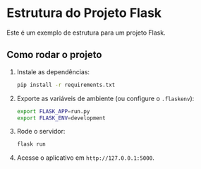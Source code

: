 # Estrutura do Projeto Flask

Este é um exemplo de estrutura para um projeto Flask.

## Como rodar o projeto

1. Instale as dependências:
   ```bash
   pip install -r requirements.txt
   ```

2. Exporte as variáveis de ambiente (ou configure o `.flaskenv`):
   ```bash
   export FLASK_APP=run.py
   export FLASK_ENV=development
   ```

3. Rode o servidor:
   ```bash
   flask run
   ```

4. Acesse o aplicativo em `http://127.0.0.1:5000`.
